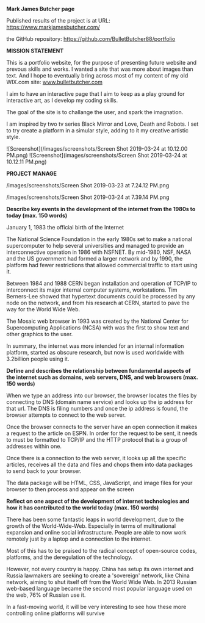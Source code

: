 **Mark James Butcher page**


Published results of the project is at URL: https://www.markjamesbutcher.com/

the GitHub repository: https://github.com/BulletButcher88/portfolio

**MISSION STATEMENT**

This is a portfolio website, for the purpose of presenting future website and prevous skills and works. I wanted a site that was more about images than text. And I hope to eventually bring across most of my content of my old WIX.com site: www.bulletbutcher.com

I aim to have an interactive page that I aim to keep as a play ground for interactive art, as I develop my coding skills.

The goal of the site is to challange the user, and spark the imagnation.

I am inspired by two tv series Black Mirror and Love, Death and Robots. I set to try create a platform in a simular style, adding to it my creative artistic style.


![Screenshot](/images/screenshots/Screen Shot 2019-03-24 at 10.12.00 PM.png)
![Screenshot](images/screenshots/Screen Shot 2019-03-24 at 10.12.11 PM.png)




**PROJECT MANAGE**

/images/screenshots/Screen Shot 2019-03-23 at 7.24.12 PM.png

/images/screenshots/Screen Shot 2019-03-24 at 7.39.14 PM.png


**Describe key events in the development of the internet from the 1980s to today (max. 150 words)**



January 1, 1983 the official birth of the Internet

The National Science Foundation in the early 1980s set to make a national supercomputer to help several universities and managed to provide an interconnective operation in 1986 with NSFNET. By mid-1980, NSF, NASA and the US government had formed a larger network and by 1990, the platform had fewer restrictions that allowed commercial traffic to start using it.

Between 1984 and 1988 CERN began installation and operation of TCP/IP to interconnect its major internal computer systems, workstations. Tim Berners-Lee showed that hypertext documents could be processed by any node on the network, and from his research at CERN, started to pave the way for the World Wide Web. 

The Mosaic web browser in 1993 was created by the National Center for Supercomputing Applications (NCSA) with was the first to show text and other graphics to the user. 

In summary, the internet was more intended for an internal information platform, started as obscure research, but now is used worldwide with 3.2billion people using it.


**Define and describes the relationship between fundamental aspects of the internet such as domains, web servers, DNS, and web browsers (max. 150 words)**

When we type an address into our browser, the browser locates the files by connecting to DNS (domain name service) and looks up the ip address for that url. The DNS is filing numbers and once the ip address is found, the browser attempts to connect to the web server.

Once the browser connects to the server have an open connection it makes a request to the article on ESPN. In order for the request to be sent, it needs to must be formatted to TCP/IP and the HTTP protocol that is a group of addresses within one. 

Once there is a connection to the web server, it looks up all the specific articles, receives all the data and files and chops them into data packages to send back to your browser. 


The data package will be HTML, CSS, JavaScript, and image files for your browser to then process and appear on the screen


**Reflect on one aspect of the development of internet technologies and how it has contributed to the world today (max. 150 words)**

There has been some fantastic leaps in world development, due to the growth of the World-Wide-Web. Especially in terms of multinational expansion and online social infrastructure. People are able to now work remotely just by a laptop and a connection to the internet.

Most of this has to be praised to the radical concept of open-source codes, platforms, and the deregulation of the technology. 

However, not every country is happy. China has setup its own internet and Russia lawmakers are seeking to create a 'sovereign' network, like China network, aiming to shut itself off from the World Wide Web. In 2013 Russian web-based language became the second most popular language used on the web, 76% of Russian use it.

In a fast-moving world, it will be very interesting to see how these more controlling online platforms will survive
